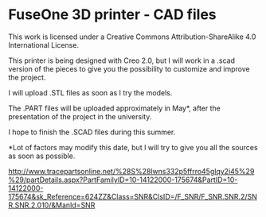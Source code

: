 FuseOne 3D printer - CAD files
==========================

This work is licensed under a Creative Commons Attribution-ShareAlike 4.0 International License.


This printer is being designed with Creo 2.0, but I will work in a .scad version of the pieces to give you the possibility to customize and improve the project.


I will upload .STL files as soon as I try the models. 

The .PART files will be uploaded approximately in May*, after the presentation of the project in the university.

I hope to finish the .SCAD files during this summer.

*Lot of factors may modify this date, but I will try to give you all the sources as soon as possible.



http://www.tracepartsonline.net/%28S%28lwns332p5ffrro45glqy2i45%29%29/partDetails.aspx?PartFamilyID=10-14122000-175674&PartID=10-14122000-175674&sk_Reference=624ZZ&Class=SNR&ClsID=/F_SNR/F_SNR.SNR.2/SNR.SNR.2.010/&ManId=SNR